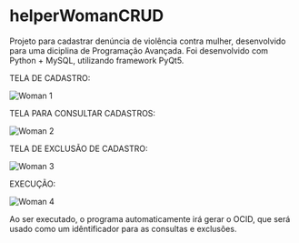 # helperWomanCRUD
Projeto para cadastrar denúncia de violência contra mulher, desenvolvido para uma diciplina de Programação Avançada. Foi desenvolvido com Python + MySQL, utilizando framework PyQt5.

TELA DE CADASTRO:

![Woman 1](https://user-images.githubusercontent.com/72817491/97472947-29c40d80-1929-11eb-8e02-442259e2ce4c.PNG)

TELA PARA CONSULTAR CADASTROS:

![Woman 2](https://user-images.githubusercontent.com/72817491/97473970-588eb380-192a-11eb-9afc-9ffc6d7a2c02.PNG)

TELA DE EXCLUSÃO DE CADASTRO:

![Woman 3](https://user-images.githubusercontent.com/72817491/97474297-bb804a80-192a-11eb-94b6-f567a3c2dd5c.PNG)

EXECUÇÃO:

![Woman 4](https://user-images.githubusercontent.com/72817491/97474762-35183880-192b-11eb-8895-d8168c9422ae.PNG)

Ao ser executado, o programa automaticamente irá gerar o OCID, que será usado como um idêntificador para as consultas e exclusões.
